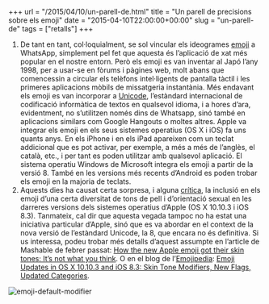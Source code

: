 +++
url = "/2015/04/10/un-parell-de.html"
title = "Un parell de precisions sobre els emoji"
date = "2015-04-10T22:00:00+00:00"
slug = "un-parell-de"
tags = ["retalls"]
+++

1. De tant en tant, col·loquialment, se sol vincular els ideogrames [emoji](http://en.wikipedia.org/wiki/Emoji) a WhatsApp, simplement pel fet que aquesta és l’aplicació de xat més popular en el nostre entorn. Però els emoji es van inventar al Japó l’any 1998, per a usar-se en fòrums i pàgines web, molt abans que comencessin a circular els telèfons intel·ligents de pantalla tàctil i les primeres aplicacions mòbils de missatgeria instantània. Més endavant els emoji es van incorporar a [Unicode](http://ca.wikipedia.org/wiki/Unicode), l’estàndard internacional de codificació informàtica de textos en qualsevol idioma, i a hores d’ara, evidentment, no s’utilitzen només dins de Whatsapp, sinó també en aplicacions similars com Google Hangouts o moltes altres. Apple va integrar els emoji en els seus sistemes operatius (OS X i iOS) fa uns quants anys. En els iPhone i en els iPad apareixen com un teclat addicional que es pot activar, per exemple, a més a més de l’anglès, el català, etc., i per tant es poden utilitzar amb qualsevol aplicació. El sistema operatiu Windows de Microsoft integra els emoji a partir de la versió 8. També en les versions més recents d’Android es poden trobar els emoji en la majoria de teclats.
2. Aquests dies ha causat certa sorpresa, i alguna [crítica](http://www.washingtonpost.com/posteverything/wp/2015/04/10/how-apples-new-multicultural-emojis-are-more-racist-than-before/), la inclusió en els emoji d’una certa diversitat de tons de pell i d’orientació sexual en les darreres versions dels sistemes operatius d’Apple (OS X 10.10.3 i iOS 8.3). Tanmateix, cal dir que aquesta vegada tampoc no ha estat una iniciativa particular d’Apple, sinó que es va abordar en el context de la nova versió de l’estàndard Unicode, la 8, que encara no és definitiva. Si us interessa, podeu trobar més detalls d’aquest assumpte en l’article de Mashable de febrer passat: [How the new Apple emoji got their skin tones: It’s not what you think](http://mashable.com/2015/02/26/diverse-emoji-explainer/). O en el blog de l’[Emojipedia](http://emojipedia.org/): [Emoji Updates in OS X 10.10.3 and iOS 8.3: Skin Tone Modifiers, New Flags, Updated Categories](http://blog.emojipedia.org/os-x-10103-emoji-refinements).

<img src="http://rack.3.mshcdn.com/media/ZgkyMDE1LzAyLzI2L2E1L2Vtb2ppZGVmYXVsLmU5NzQ5LnBuZwpwCXRodW1iCTEyMDB4OTYwMD4/d9666299/b4b/emoji-default-modifer.png" alt="emoji-default-modifier" />